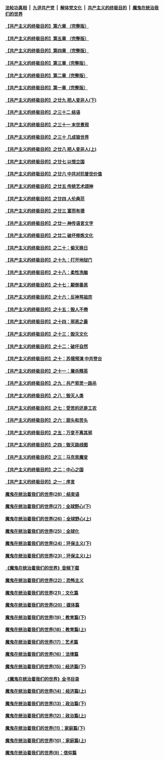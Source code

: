 

####  [法轮功真相](../../../../basic/blob/master/README.md?t=04120301) &nbsp;|&nbsp; [九评共产党](../../../../9ping.md/blob/master/README.md?t=04120301) &nbsp;|&nbsp; [解体党文化](../../../../jtdwh.md/blob/master/README.md?t=04120301)  &nbsp;|&nbsp; [共产主义的终极目的](../../../../gczydzjmd.md/blob/master/README.md?t=04120301) &nbsp;|&nbsp; [魔鬼在统治我们的世界](../../../../mgztzwmdsj.md/blob/master/README.md?t=04120301) 

#### [【共产主义的终极目的】第六章 （完整版）](../pages/nsc422/n11428913.md?t=04120301) 

#### [【共产主义的终极目的】第五章 （完整版）](../pages/nsc422/n11428912.md?t=04120301) 

#### [【共产主义的终极目的】第四章 （完整版）](../pages/nsc422/n11428907.md?t=04120301) 

#### [【共产主义的终极目的】第三章（完整版）](../pages/nsc422/n11428848.md?t=04120301) 

#### [【共产主义的终极目的】第二章（完整版）](../pages/nsc422/n11428831.md?t=04120301) 

#### [【共产主义的终极目的】第一章（完整版）](../pages/nsc422/n11417651.md?t=04120301) 

#### [【共产主义的终极目的】之廿九 把人变非人(下)](../pages/nsc422/n11344140.md?t=04120301) 

#### [【共产主义的终极目的】之三十二 结语](../pages/nsc422/n11360535.md?t=04120301) 

#### [【共产主义的终极目的】之三十一 末世景观](../pages/nsc422/n11351129.md?t=04120301) 

#### [【共产主义的终极目的】之三十 几成狼世界](../pages/nsc422/n11348280.md?t=04120301) 

#### [【共产主义的终极目的】之廿八 把人变非人(上)](../pages/nsc422/n11340492.md?t=04120301) 

#### [【共产主义的终极目的】之廿七 以恨立国](../pages/nsc422/n11336944.md?t=04120301) 

#### [【共产主义的终极目的】之廿六 中共对抗普世价值](../pages/nsc422/n11324785.md?t=04120301) 

#### [【共产主义的终极目的】之廿五 传统艺术颂神](../pages/nsc422/n11296396.md?t=04120301) 

#### [【共产主义的终极目的】之廿四 人伦典范](../pages/nsc422/n11296397.md?t=04120301) 

#### [【共产主义的终极目的】之廿三 富而有德](../pages/nsc422/n11283598.md?t=04120301) 

#### [【共产主义的终极目的】之廿一 神传语言文字](../pages/nsc422/n11263265.md?t=04120301) 

#### [【共产主义的终极目的】之廿二 破坏修炼文化](../pages/nsc422/n11245728.md?t=04120301) 

#### [【共产主义的终极目的】之二十：偷天换日](../pages/nsc422/n11238846.md?t=04120301) 

#### [【共产主义的终极目的】之十九：打开地狱门](../pages/nsc422/n11206376.md?t=04120301) 

#### [【共产主义的终极目的】之十八：柔性洗脑](../pages/nsc422/n11199994.md?t=04120301) 

#### [【共产主义的终极目的】之十七：颠倒善恶](../pages/nsc422/n11179782.md?t=04120301) 

#### [【共产主义的终极目的】之十六：反神骂祖宗](../pages/nsc422/n11166798.md?t=04120301) 

#### [【共产主义的终极目的】之十五：毁人不倦](../pages/nsc422/n11166792.md?t=04120301) 

#### [【共产主义的终极目的】之十四：邪恶之最](../pages/nsc422/n11150249.md?t=04120301) 

#### [【共产主义的终极目的】之十三：毁灭文化](../pages/nsc422/n11135227.md?t=04120301) 

#### [【共产主义的终极目的】之十二：破坏自然](../pages/nsc422/n11135214.md?t=04120301) 

#### [【共产主义的终极目的】之十：苏俄预演 中共登台](../pages/nsc422/n11118424.md?t=04120301) 

#### [【共产主义的终极目的】之十一：屠杀精英](../pages/nsc422/n11118442.md?t=04120301) 

#### [【共产主义的终极目的】之九：共产邪灵一路杀](../pages/nsc422/n11114139.md?t=04120301) 

#### [【共产主义的终极目的】之八：毁灭人类](../pages/nsc422/n11108503.md?t=04120301) 

#### [【共产主义的终极目的】之七：受苦的还是工农](../pages/nsc422/n11101809.md?t=04120301) 

#### [【共产主义的终极目的】之六：甜头和苦头](../pages/nsc422/n11096971.md?t=04120301) 

#### [【共产主义的终极目的】之五：万变不离其邪](../pages/nsc422/n11091285.md?t=04120301) 

#### [【共产主义的终极目的】之四：毁灭路线图](../pages/nsc422/n11086284.md?t=04120301) 

#### [【共产主义的终极目的】之三：马克思魔变](../pages/nsc422/n11061941.md?t=04120301) 

#### [【共产主义的终极目的】之二：中心之国](../pages/nsc422/n11047728.md?t=04120301) 

#### [【共产主义的终极目的】之一：序言](../pages/nsc422/n11086077.md?t=04120301) 

#### [魔鬼在统治着我们的世界(28)：结束语](../pages/nsc422/n10936246.md?t=04120301) 

#### [魔鬼在统治着我们的世界(27)：全球野心(下)](../pages/nsc422/n10928319.md?t=04120301) 

#### [魔鬼在统治着我们的世界(26)：全球野心(上)](../pages/nsc422/n10900318.md?t=04120301) 

#### [魔鬼在统治着我们的世界(25)：全球化](../pages/nsc422/n10788205.md?t=04120301) 

#### [魔鬼在统治着我们的世界(24)：环保主义(下)](../pages/nsc422/n10695307.md?t=04120301) 

#### [魔鬼在统治着我们的世界(23)：环保主义(上)](../pages/nsc422/n10688613.md?t=04120301) 

#### [《魔鬼在统治着我们的世界》音频下载](../pages/nsc422/n10635553.md?t=04120301) 

#### [魔鬼在统治着我们的世界(22)：恐怖主义](../pages/nsc422/n10614727.md?t=04120301) 

#### [魔鬼在统治着我们的世界(21)：文化篇](../pages/nsc422/n10597706.md?t=04120301) 

#### [魔鬼在统治着我们的世界(20)：媒体篇](../pages/nsc422/n10586579.md?t=04120301) 

#### [魔鬼在统治着我们的世界(19)：教育篇(下)](../pages/nsc422/n10564808.md?t=04120301) 

#### [魔鬼在统治着我们的世界(18)：教育篇(上)](../pages/nsc422/n10526970.md?t=04120301) 

#### [魔鬼在统治着我们的世界(17)：艺术篇](../pages/nsc422/n10499093.md?t=04120301) 

#### [魔鬼在统治着我们的世界(16)：法律篇](../pages/nsc422/n10485969.md?t=04120301) 

#### [魔鬼在统治着我们的世界(15)：经济篇(下)](../pages/nsc422/n10469975.md?t=04120301) 

#### [《魔鬼在统治着我们的世界》全书目录](../pages/nsc422/n10464261.md?t=04120301) 

#### [魔鬼在统治着我们的世界(14)：经济篇(上)](../pages/nsc422/n10457370.md?t=04120301) 

#### [魔鬼在统治着我们的世界(13)：政治篇(下)](../pages/nsc422/n10448270.md?t=04120301) 

#### [魔鬼在统治着我们的世界(12)：政治篇(上)](../pages/nsc422/n10444576.md?t=04120301) 

#### [魔鬼在统治着我们的世界(11)：家庭篇(下)](../pages/nsc422/n10440961.md?t=04120301) 

#### [魔鬼在统治着我们的世界(10)：家庭篇(上)](../pages/nsc422/n10435448.md?t=04120301) 

#### [魔鬼在统治着我们的世界(9)：信仰篇](../pages/nsc422/n10432159.md?t=04120301) 

